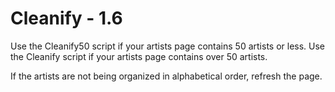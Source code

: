 # Cleanify - 1.6

Use the Cleanify50 script if your artists page contains 50 artists or less.
Use the Cleanify script if your artists page contains over 50 artists.

If the artists are not being organized in alphabetical order, refresh the page.
